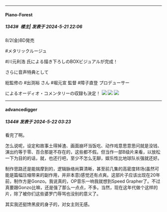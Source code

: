 ﻿
*****

####  Piano-Forest  
##### 1343#         楼主| 发表于 2024-5-21 22:06

8/2(金)BD発売

#メタリックルージュ

#川元利浩 氏による描き下ろしのBOXビジュアルが完成！

さらに音声特典として

総監修の #出渕裕 さん #堀元宣 監督 #障子直登 プロデューサー

によるオーディオ・コメンタリーの収録も決定！
<img src="https://p.sda1.dev/17/9efe32336693062a0ef0535f5fa79ac0/20240521_220503.jpg" referrerpolicy="no-referrer">
<img src="https://p.sda1.dev/17/21151fc81169d58a65246574e5ca2e32/20240521_220504.jpg" referrerpolicy="no-referrer">
<img src="https://p.sda1.dev/17/f42d779bea8ad4ae531844545a788288/20240521_220506.jpg" referrerpolicy="no-referrer">


*****

####  advancedigger  
##### 1344#       发表于 2024-5-22 03:23

看完了啊。

怎么说呢，设定和故事土得掉渣、画面崩坏当饭吃、动作戏意思意思问就是没钱、演出约等于零、百合那是不存在的，这些都不假。但当作一部B级片来看，以放松一下为目的的话，就，也还行吧，至少不怎么无聊，娱乐性比地球队长强就还好。

制作思路还是能揣摩到的，逻辑脉络尚算清晰，甚至前几集的高密度转场(虽然可能是篇幅压缩带来的副作用，并非本意)感觉还有点爽。这部片子应该出现在20年前，制作方是Gonzo。我说真的，OP音乐一响我就想到Speed Grapher了。不过真要跟Gonzo比嘛，还是强了那么一点点，不多。当然，现在这年代做个这样的片，除了被你们这些婆罗门辱骂也没别的意义了。

其实我还挺馋黑皮的身子的，对女主则无感。

